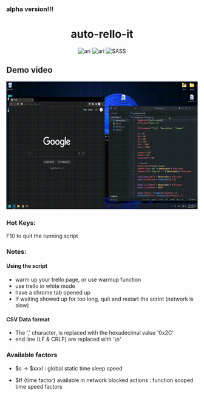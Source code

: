 ### alpha version!!!

<h1 align="center">
  auto-rello-it
</h1>

<p align="center">
 <img src="https://img.shields.io/badge/v0.1.1-ARI-blue?style=flat-square" alt="ari"> <img src="https://img.shields.io/badge/v3-autoIT-darkblue?style=flat-square" alt="ari">
 <img src="https://img.shields.io/badge/UI-Trello-%2bbcf?style=flat-square" alt="SASS">
</p>

## Demo video

![demo](docs/demo.gif)

### Hot Keys:

F10 to quit the running script

### Notes:

#### Using the script

- warm up your trello page, or use warmup function
- use trello in white mode
- have a chrome tab opened up
- If waiting showed up for too long, quit and restart the scrint (network is slow)

#### CSV Data format

- The ',' character, is replaced with the hexadecimal value '0x2C'
- end line (LF & CRLF) are replaced with '\n'

### Available factors

- $s -> $xxxl :
  global static time sleep speed

- $tf {time factor} available in network blocked actions :
  function scoped time speed factors
